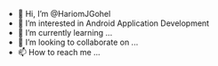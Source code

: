 - 👋 Hi, I’m @HariomJGohel
- 👀 I’m interested in Android Application Development
- 🌱 I’m currently learning ...
- 💞️ I’m looking to collaborate on ...
- 📫 How to reach me ...

<!---
HariomJGohel/HariomJGohel is a ✨ special ✨ repository because its `README.md` (this file) appears on your GitHub profile.
You can click the Preview link to take a look at your changes.
--->
